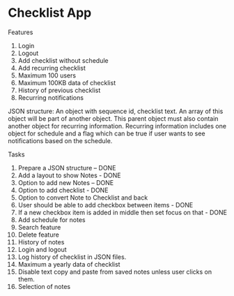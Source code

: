 # Checklist App

Features
1.	Login
2.	Logout
3.	Add checklist without schedule
4.	Add recurring checklist
5.	Maximum 100 users
6.	Maximum 100KB data of checklist
7.	History of previous checklist
8.	Recurring notifications

JSON structure: An object with sequence id, checklist text. An array of this object will be part of another object. This parent object must also contain another object for recurring information. Recurring information includes one object for schedule and a flag which can be true if user wants to see notifications based on the schedule.

Tasks
1.	Prepare a JSON structure – DONE
2.	Add a layout to show Notes - DONE
3.	Option to add new Notes – DONE
4.	Option to add checklist - DONE
5.	Option to convert Note to Checklist and back
6.	User should be able to add checkbox between items - DONE
7.	If a new checkbox item is added in middle then set focus on that - DONE
8.	Add schedule for notes
9.	Search feature
10.	Delete feature
11.	History of notes
12.	Login and logout
13.	Log history of checklist in JSON files.
14.	Maximum a yearly data of checklist
15.	Disable text copy and paste from saved notes unless user clicks on them.
16.	Selection of notes